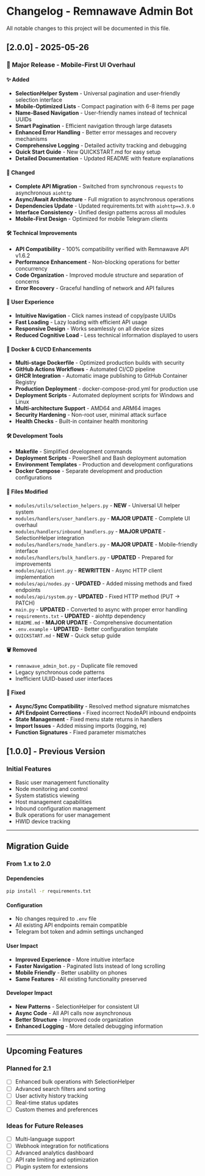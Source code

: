 # Changelog - Remnawave Admin Bot

All notable changes to this project will be documented in this file.

## [2.0.0] - 2025-05-26

### 🎉 Major Release - Mobile-First UI Overhaul

#### ✨ Added
- **SelectionHelper System** - Universal pagination and user-friendly selection interface
- **Mobile-Optimized Lists** - Compact pagination with 6-8 items per page
- **Name-Based Navigation** - User-friendly names instead of technical UUIDs
- **Smart Pagination** - Efficient navigation through large datasets
- **Enhanced Error Handling** - Better error messages and recovery mechanisms
- **Comprehensive Logging** - Detailed activity tracking and debugging
- **Quick Start Guide** - New QUICKSTART.md for easy setup
- **Detailed Documentation** - Updated README with feature explanations

#### 🔄 Changed
- **Complete API Migration** - Switched from synchronous `requests` to asynchronous `aiohttp`
- **Async/Await Architecture** - Full migration to asynchronous operations
- **Dependencies Update** - Updated requirements.txt with `aiohttp==3.9.0`
- **Interface Consistency** - Unified design patterns across all modules
- **Mobile-First Design** - Optimized for mobile Telegram clients

#### 🛠️ Technical Improvements
- **API Compatibility** - 100% compatibility verified with Remnawave API v1.6.2
- **Performance Enhancement** - Non-blocking operations for better concurrency
- **Code Organization** - Improved module structure and separation of concerns
- **Error Recovery** - Graceful handling of network and API failures

#### 📱 User Experience
- **Intuitive Navigation** - Click names instead of copy/paste UUIDs
- **Fast Loading** - Lazy loading with efficient API usage
- **Responsive Design** - Works seamlessly on all device sizes
- **Reduced Cognitive Load** - Less technical information displayed to users

#### 🐳 Docker & CI/CD Enhancements
- **Multi-stage Dockerfile** - Optimized production builds with security
- **GitHub Actions Workflows** - Automated CI/CD pipeline
- **GHCR Integration** - Automatic image publishing to GitHub Container Registry
- **Production Deployment** - docker-compose-prod.yml for production use
- **Deployment Scripts** - Automated deployment scripts for Windows and Linux
- **Multi-architecture Support** - AMD64 and ARM64 images
- **Security Hardening** - Non-root user, minimal attack surface
- **Health Checks** - Built-in container health monitoring

#### 🛠️ Development Tools
- **Makefile** - Simplified development commands
- **Deployment Scripts** - PowerShell and Bash deployment automation
- **Environment Templates** - Production and development configurations
- **Docker Compose** - Separate development and production configurations

#### 🔧 Files Modified
- `modules/utils/selection_helpers.py` - **NEW** - Universal UI helper system
- `modules/handlers/user_handlers.py` - **MAJOR UPDATE** - Complete UI overhaul
- `modules/handlers/inbound_handlers.py` - **MAJOR UPDATE** - SelectionHelper integration
- `modules/handlers/node_handlers.py` - **MAJOR UPDATE** - Mobile-friendly interface
- `modules/handlers/bulk_handlers.py` - **UPDATED** - Prepared for improvements
- `modules/api/client.py` - **REWRITTEN** - Async HTTP client implementation
- `modules/api/nodes.py` - **UPDATED** - Added missing methods and fixed endpoints
- `modules/api/system.py` - **UPDATED** - Fixed HTTP method (PUT → PATCH)
- `main.py` - **UPDATED** - Converted to async with proper error handling
- `requirements.txt` - **UPDATED** - aiohttp dependency
- `README.md` - **MAJOR UPDATE** - Comprehensive documentation
- `.env.example` - **UPDATED** - Better configuration template
- `QUICKSTART.md` - **NEW** - Quick setup guide

#### 🗑️ Removed
- `remnawave_admin_bot.py` - Duplicate file removed
- Legacy synchronous code patterns
- Inefficient UUID-based user interfaces

#### 🐛 Fixed
- **Async/Sync Compatibility** - Resolved method signature mismatches
- **API Endpoint Corrections** - Fixed incorrect NodeAPI inbound endpoints
- **State Management** - Fixed menu state returns in handlers
- **Import Issues** - Added missing imports (logging, re)
- **Function Signatures** - Fixed parameter mismatches

## [1.0.0] - Previous Version

### Initial Features
- Basic user management functionality
- Node monitoring and control
- System statistics viewing
- Host management capabilities
- Inbound configuration management
- Bulk operations for user management
- HWID device tracking

---

## Migration Guide

### From 1.x to 2.0

#### Dependencies
```bash
pip install -r requirements.txt
```

#### Configuration
- No changes required to `.env` file
- All existing API endpoints remain compatible
- Telegram bot token and admin settings unchanged

#### User Impact
- **Improved Experience** - More intuitive interface
- **Faster Navigation** - Paginated lists instead of long scrolling
- **Mobile Friendly** - Better usability on phones
- **Same Features** - All existing functionality preserved

#### Developer Impact
- **New Patterns** - SelectionHelper for consistent UI
- **Async Code** - All API calls now asynchronous
- **Better Structure** - Improved code organization
- **Enhanced Logging** - More detailed debugging information

---

## Upcoming Features

### Planned for 2.1
- [ ] Enhanced bulk operations with SelectionHelper
- [ ] Advanced search filters and sorting
- [ ] User activity history tracking
- [ ] Real-time status updates
- [ ] Custom themes and preferences

### Ideas for Future Releases
- [ ] Multi-language support
- [ ] Webhook integration for notifications
- [ ] Advanced analytics dashboard
- [ ] API rate limiting and optimization
- [ ] Plugin system for extensions
